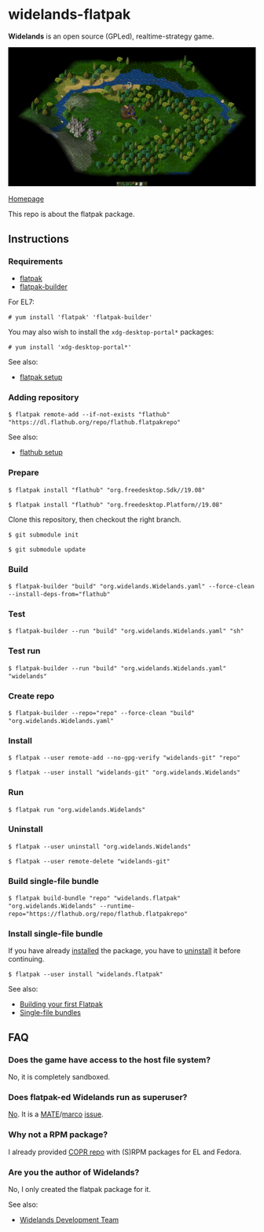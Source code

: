 # widelands-flatpak

**Widelands** is an open source (GPLed), realtime-strategy game.

![widelands-flatpak screenshot](widelands-flatpak.png)

[Homepage](https://wl.widelands.org)

This repo is about the flatpak package.

## Instructions

### Requirements

* [flatpak](https://github.com/flatpak/flatpak)
* [flatpak-builder](https://github.com/flatpak/flatpak-builder)

For EL7:

```
# yum install 'flatpak' 'flatpak-builder'
```

You may also wish to install the `xdg-desktop-portal*` packages:

```
# yum install 'xdg-desktop-portal*'
```

See also:

* [flatpak setup](https://flatpak.org/setup)

### Adding repository

```
$ flatpak remote-add --if-not-exists "flathub" "https://dl.flathub.org/repo/flathub.flatpakrepo"
```

See also:

* [flathub setup](http://docs.flatpak.org/en/latest/using-flatpak.html#add-a-remote)

### Prepare

```
$ flatpak install "flathub" "org.freedesktop.Sdk//19.08"
```

```
$ flatpak install "flathub" "org.freedesktop.Platform//19.08"
```

Clone this repository, then checkout the right branch.

```
$ git submodule init
```

```
$ git submodule update
```

### Build

```
$ flatpak-builder "build" "org.widelands.Widelands.yaml" --force-clean --install-deps-from="flathub"
```

### Test

```
$ flatpak-builder --run "build" "org.widelands.Widelands.yaml" "sh"
```

### Test run

```
$ flatpak-builder --run "build" "org.widelands.Widelands.yaml" "widelands"
```

### Create repo

```
$ flatpak-builder --repo="repo" --force-clean "build" "org.widelands.Widelands.yaml"
```

### Install

```
$ flatpak --user remote-add --no-gpg-verify "widelands-git" "repo"
```

```
$ flatpak --user install "widelands-git" "org.widelands.Widelands"
```

### Run

```
$ flatpak run "org.widelands.Widelands"
```

### Uninstall

```
$ flatpak --user uninstall "org.widelands.Widelands"
```

```
$ flatpak --user remote-delete "widelands-git"
```

### Build single-file bundle

```
$ flatpak build-bundle "repo" "widelands.flatpak" "org.widelands.Widelands" --runtime-repo="https://flathub.org/repo/flathub.flatpakrepo"
```

### Install single-file bundle

If you have already [installed](#install) the package, you have to [uninstall](#uninstall) it before continuing.

```
$ flatpak --user install "widelands.flatpak"
```

See also:
* [Building your first Flatpak](http://docs.flatpak.org/en/latest/first-build.html)
* [Single-file bundles](http://docs.flatpak.org/en/latest/single-file-bundles.html#single-file-bundles)

## FAQ

### Does the game have access to the host file system?

No, it is completely sandboxed.

### Does flatpak-ed Widelands run as superuser?

[No](https://github.com/flatpak/flatpak/issues/1557). It is a [MATE](https://github.com/mate-desktop)/[marco](https://github.com/mate-desktop/marco) [issue](https://github.com/mate-desktop/marco/issues/301).

### Why not a RPM package?

I already provided [COPR repo](https://copr.fedorainfracloud.org/coprs/scx/widelands) with (S)RPM packages for EL and Fedora.

### Are you the author of Widelands?

No, I only created the flatpak package for it.

See also:

* [Widelands Development Team](https://wl.widelands.org/developers)

